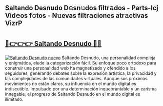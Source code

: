 ## Saltando Desnudo D𝚎sn𝚞dos filtr𝚊dos - Parts-Icj Vid𝚎os f𝚘tos - N𝚞evas filtr𝚊ciones atr𝚊ctivas VizrP

# <h2><a href="http://mb4w0ia.tromn.icu/?c=Saltando+Desnudo">🔗👉👉👉 Saltando Desnudo 🔗🔗</a></h2>

[![Saltando Desnudo nuevo](https://i.imgur.com/pEAQMta.gif)](http://mb4w0ia.tromn.icu/?c=Saltando+Desnudo)
Saltando Desnudo, una personalidad compleja y enigmática, elude la categorización fácil. Su enfoque poco ortodoxo para construir una personalidad web ha magnetizado y ofendido a los seguidores, generando debates sobre la expresión artística, la privacidad y las complejidades de las comunidades virtuales. Aunque sus próximos movimientos no están claros, su influencia en el mundo digital es indiscutible. Impulsado por una determinación inquebrantable y un carisma innegable, el progreso de Saltando Desnudo en el mundo digital es ilimitado.
